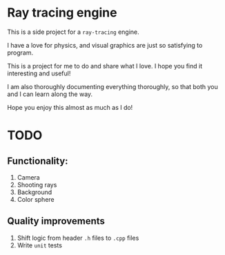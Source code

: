 # Ray tracing engine

This is a side project for a `ray-tracing` engine.

I have a love for physics, and visual graphics are just so satisfying to program.

This is a project for me to do and share what I love. I hope you find it interesting and useful!

I am also thoroughly documenting everything thoroughly, so that both you and I can learn along the way.

Hope you enjoy this almost as much as I do!


# TODO

## Functionality:

1. Camera
2. Shooting rays
3. Background
4. Color sphere


## Quality improvements

1. Shift logic from header `.h` files to `.cpp` files
2. Write `unit` tests